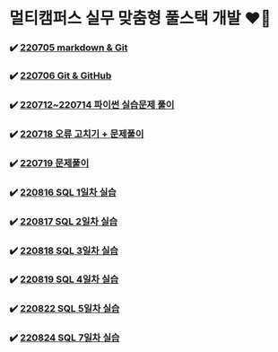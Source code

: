 # 멀티캠퍼스 실무 맞춤형 풀스택 개발 ❤️‍🔥



### ✔️ [220705 markdown & Git](https://github.com/yangu1455/TIL/tree/master/220705%20markdown%20%26%20git)
### ✔️ [220706 Git & GitHub](https://github.com/yangu1455/TIL/tree/master/220706%20git%20%26%20github)
### ✔️ [220712~220714 파이썬 실습문제 풀이](https://github.com/yangu1455/TIL/tree/master/220712~220714%20%ED%8C%8C%EC%9D%B4%EC%8D%AC%20%EC%8B%A4%EC%8A%B5%EB%AC%B8%EC%A0%9C%20%ED%92%80%EC%9D%B4)
### ✔️ [220718 오류 고치기 + 문제풀이](https://github.com/yangu1455/TIL/tree/master/220718%20%EC%98%A4%EB%A5%98%20%EA%B3%A0%EC%B9%98%EA%B8%B0%20%2B%20%EB%AC%B8%EC%A0%9C%ED%92%80%EC%9D%B4)
### ✔️ [220719 문제풀이](https://github.com/yangu1455/TIL/tree/master/220719%20%EB%AC%B8%EC%A0%9C%ED%92%80%EC%9D%B4)
### ✔️ [220816 SQL 1일차 실습](https://github.com/yangu1455/TIL/tree/master/220816%20SQL%201%EC%9D%BC%EC%B0%A8%20%EC%8B%A4%EC%8A%B5)
### ✔️ [220817 SQL 2일차 실습](https://github.com/yangu1455/TIL/tree/master/220817%20SQL%202%EC%9D%BC%EC%B0%A8%20%EC%8B%A4%EC%8A%B5)
### ✔️ [220818 SQL 3일차 실습](https://github.com/yangu1455/TIL/tree/master/220818%20SQL%203%EC%9D%BC%EC%B0%A8%20%EC%8B%A4%EC%8A%B5)
### ✔️ [220819 SQL 4일차 실습](https://github.com/yangu1455/TIL/tree/master/220819%20SQL%204%EC%9D%BC%EC%B0%A8%20%EC%8B%A4%EC%8A%B5)
### ✔️ [220822 SQL 5일차 실습](https://github.com/yangu1455/TIL/tree/master/220822%20SQL%205%EC%9D%BC%EC%B0%A8%20%EC%8B%A4%EC%8A%B5)
### ✔️ [220824 SQL 7일차 실습](https://github.com/yangu1455/TIL/tree/master/220824%20SQL%207%EC%9D%BC%EC%B0%A8%20%EC%8B%A4%EC%8A%B5)